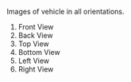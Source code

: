 Images of vehicle in all orientations.
1. Front View
2. Back View
3. Top View
4. Bottom View
5. Left View
6. Right View
